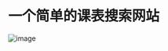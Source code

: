 # 一个简单的课表搜索网站

![image](https://github.com/user-attachments/assets/d9044ace-9395-43c6-8df4-970755b84d0a)

